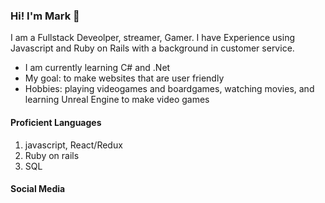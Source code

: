 ### Hi! I'm Mark 👋

I am a Fullstack Deveolper, streamer, Gamer. I have Experience using Javascript and Ruby on Rails with a background in customer service. 

- I am currently learning C# and .Net
- My goal: to make websites that are user friendly
- Hobbies: playing videogames and boardgames, watching movies, and learning Unreal Engine to make video games

#### Proficient Languages
1. javascript, React/Redux
2. Ruby on rails
3. SQL

#### Social Media

####
<!--
**MarkDLR/MarkDLR** is a ✨ _special_ ✨ repository because its `README.md` (this file) appears on your GitHub profile.

Here are some ideas to get you started:

- 🔭 I’m currently working on ...
- 🌱 I’m currently learning ...
- 👯 I’m looking to collaborate on ...
- 🤔 I’m looking for help with ...
- 💬 Ask me about ...
- 📫 How to reach me: ...
- 😄 Pronouns: ...
- ⚡ Fun fact: ...
-->
